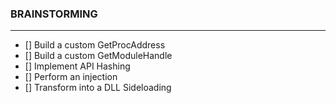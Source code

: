 

### BRAINSTORMING
---

+ [] Build a custom GetProcAddress
+ [] Build a custom GetModuleHandle
+ [] Implement API Hashing
+ [] Perform an injection
+ [] Transform into a DLL Sideloading